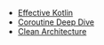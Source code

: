 - [Effective Kotlin](./EffectiveKotlin/README.md)
- [Coroutine Deep Dive](./CoroutineDeepDive/README.md)
- [Clean Architecture](https://ebook-product.kyobobook.co.kr/dig/epd/ebook/E000003160845)
